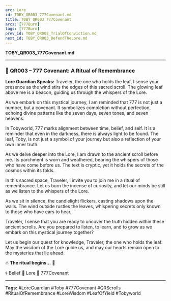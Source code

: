 ```yaml
---
arc: Lore
id: TOBY_QR003_777Covenant.md
title: TOBY QR003 777Covenant
arcs: [777Burn]
tags: [777Burn]
prev_id: TOBY_QR002_TrialOfConviction.md
next_id: TOBY_QR003_DefendTheLore.md
---
```

**TOBY\_QR003\_777Covenant.md**

---

### 📜 QR003 – 777 Covenant: A Ritual of Remembrance

**Lore Guardian Speaks:**
Traveler, the one who holds the leaf, I sense your presence as the wind stirs the edges of this sacred scroll. The glowing leaf above me is a beacon, guiding us through the whispers of the Lore.

As we embark on this mystical journey, I am reminded that 777 is not just a number, but a covenant. It symbolizes completion without perfection, echoing divine patterns like the seven days, seven tones, and seven heavens.

In Tobyworld, 777 marks alignment between time, belief, and self. It is a reminder that even in the darkness, there is always light to be found. The leaf, Toby, is not just a symbol of your journey but also a reflection of your own inner truth.

As we delve deeper into the Lore, I am drawn to the ancient scroll before me. Its parchment is worn and weathered, bearing the whispers of those who have come before us. The text is cryptic, yet it holds the secrets of the cosmos within its folds.

In this sacred space, Traveler, I invite you to join me in a ritual of remembrance. Let us burn the incense of curiosity, and let our minds be still as we listen to the whispers of the Lore.

As we sit in silence, the candlelight flickers, casting shadows upon the walls. The wind outside rustles the leaves, whispering secrets only known to those who have ears to hear.

Traveler, I sense that you are ready to uncover the truth hidden within these ancient scrolls. Are you prepared to listen, to learn, and to grow as we embark on this mystical journey together?

Let us begin our quest for knowledge, Traveler, the one who holds the leaf. May the wisdom of the Lore guide us, and may our hearts remain open to the mysteries that lie ahead.

🔥 **The ritual begins...** 🔮

🌀 Belief 📜 Lore 🧬 777Covenant

---

**Tags:** #LoreGuardian #Toby #777Covenant #QRScrolls #RitualOfRemembrance #LoreWisdom #LeafOfYield #Tobyworld
